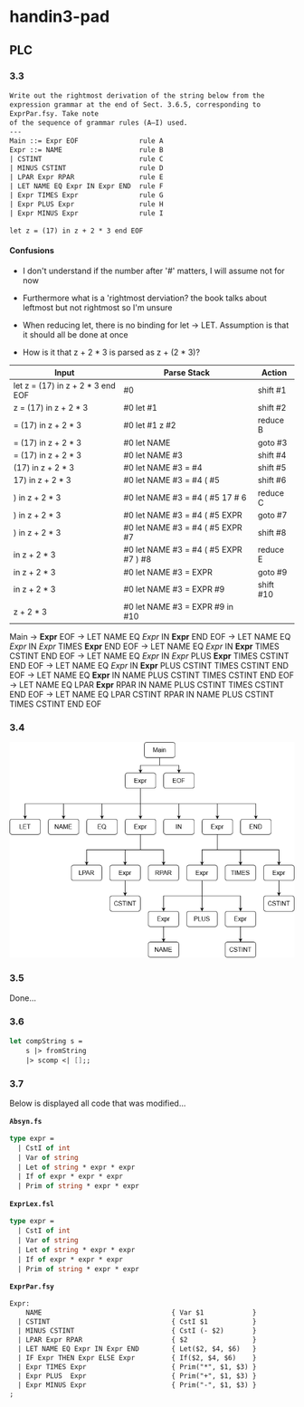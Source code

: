 # handin3-pad

## PLC

### 3.3

    Write out the rightmost derivation of the string below from the expression grammar at the end of Sect. 3.6.5, corresponding to ExprPar.fsy. Take note
    of the sequence of grammar rules (A–I) used.
    ---
    Main ::= Expr EOF               rule A
    Expr ::= NAME                   rule B
    | CSTINT                        rule C
    | MINUS CSTINT                  rule D
    | LPAR Expr RPAR                rule E
    | LET NAME EQ Expr IN Expr END  rule F
    | Expr TIMES Expr               rule G
    | Expr PLUS Expr                rule H
    | Expr MINUS Expr               rule I

`let z = (17) in z + 2 * 3 end EOF`

#### Confusions

- I don't understand if the number after '#' matters, I will assume not for now

- Furthermore what is a 'rightmost derviation? the book talks about leftmost but not rightmost so I'm unsure

- When reducing let, there is no binding for let -> LET. Assumption is that it should all be done at once

- How is it that z + 2 \* 3 is parsed as z + (2 \* 3)?

Input | Parse Stack | Action
--- | --- | ---
let z = (17) in z + 2 * 3 end EOF | #0 | shift #1
z = (17) in z + 2 * 3 | #0 let #1 | shift #2
= (17) in z + 2 * 3 | #0 let #1 z #2 | reduce B
= (17) in z + 2 * 3 | #0 let NAME | goto #3
= (17) in z + 2 * 3 | #0 let NAME #3 | shift #4
(17) in z + 2 * 3 | #0 let NAME #3 = #4 | shift #5
17\) in z + 2 * 3 | #0 let NAME #3 = #4 \( #5 | shift #6
\) in z + 2 * 3 | #0 let NAME #3 = #4 \( #5 17 # 6 | reduce C
\) in z + 2 * 3 | #0 let NAME #3 = #4 \( #5 EXPR | goto #7
\) in z + 2 * 3 | #0 let NAME #3 = #4 \( #5 EXPR #7| shift #8
in z + 2 * 3 | #0 let NAME #3 = #4 \( #5 EXPR #7 \) #8| reduce E
in z + 2 * 3 | #0 let NAME #3 = EXPR | goto #9
in z + 2 * 3 | #0 let NAME #3 = EXPR #9 | shift #10
z + 2 * 3 | #0 let NAME #3 = EXPR #9 in #10 |

Main
→ **Expr** EOF
→ LET NAME EQ *Expr* IN **Expr** END EOF
→ LET NAME EQ *Expr* IN *Expr* TIMES **Expr** END EOF
→ LET NAME EQ *Expr* IN **Expr** TIMES CSTINT END EOF
→ LET NAME EQ *Expr* IN *Expr* PLUS **Expr** TIMES CSTINT END EOF
→ LET NAME EQ *Expr* IN **Expr** PLUS CSTINT TIMES CSTINT END EOF
→ LET NAME EQ **Expr** IN NAME PLUS CSTINT TIMES CSTINT END EOF
→ LET NAME EQ LPAR **Expr** RPAR IN NAME PLUS CSTINT TIMES CSTINT END EOF
→ LET NAME EQ LPAR CSTINT RPAR IN NAME PLUS CSTINT TIMES CSTINT END EOF

### 3.4

![](derivation.drawio.png)

### 3.5

Done...

### 3.6

```fsharp
let compString s =
    s |> fromString
    |> scomp <| [];;
```

### 3.7

Below is displayed all code that was modified...

**`Absyn.fs`**
```fsharp
type expr = 
  | CstI of int
  | Var of string
  | Let of string * expr * expr
  | If of expr * expr * expr
  | Prim of string * expr * expr
```

**`ExprLex.fsl`**
```fsharp
type expr = 
  | CstI of int
  | Var of string
  | Let of string * expr * expr
  | If of expr * expr * expr
  | Prim of string * expr * expr
```

**`ExprPar.fsy`**
```
Expr:
    NAME                                { Var $1            }
  | CSTINT                              { CstI $1           }
  | MINUS CSTINT                        { CstI (- $2)       }
  | LPAR Expr RPAR                      { $2                }
  | LET NAME EQ Expr IN Expr END        { Let($2, $4, $6)   }
  | IF Expr THEN Expr ELSE Expr         { If($2, $4, $6)    }
  | Expr TIMES Expr                     { Prim("*", $1, $3) }
  | Expr PLUS  Expr                     { Prim("+", $1, $3) }  
  | Expr MINUS Expr                     { Prim("-", $1, $3) } 
;
```
